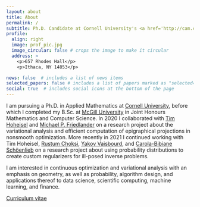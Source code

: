 ```yaml
---
layout: about
title: About
permalink: /
subtitle: Ph.D. Candidate at Cornell University's <a href='http://cam.cornell.edu/cam'>Center for Applied Mathematics</a>
profile:
  align: right
  image: prof_pic.jpg
  image_circular: false # crops the image to make it circular
  address: >
    <p>657 Rhodes Hall</p>
    <p>Ithaca, NY 14853</p>

news: false  # includes a list of news items
selected_papers: false # includes a list of papers marked as "selected={true}"
social: true  # includes social icons at the bottom of the page
---
```


I am pursuing a Ph.D. in Applied Mathematics at <a href='https://www.cornell.edu/'>Cornell University</a>, before which I completed my B.Sc. at <a href='https://www.mcgill.ca/'>McGill University</a> in Joint Honours
Mathematics and Computer Science. In 2020 I collaborated with
 <a href='https://www.math.mcgill.ca/hoheisel/'>Tim Hoheisel</a> and 
<a href='https://friedlander.io/'>Michael P. Friedlander</a>
on a research project about the variational analysis and efficient computation of epigraphical projections in nonsmooth optimization.
More recently in 2021 I continued working with Tim Hoheisel,  <a href='https://www.math.mcgill.ca/rchoksi/'>Rustum Choksi</a>, <a href='https://yakov-vaisbourd.github.io/'>Yakov Vaisbourd</a>, and <a href='https://www.damtp.cam.ac.uk/user/cbs31/Home.html'>Carola-Bibiane Schöenlieb</a> 
 on a research project about using probability distributions to create custom
 regularizers for ill-posed inverse problems.

I am interested in continuous optimization and variational analysis with an emphasis on geometry, as 
well as probability, algorithm design, and applications thereof to data science, scientific computing, machine learning, and finance.
 
<a href='/assets/pdf/cv.pdf' target="_blank">Curriculum vitae</a>


